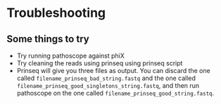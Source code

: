 # Troubleshooting

## Some things to try

* Try running pathoscope against phiX
* Try cleaning the reads using prinseq using prinseq script
* Prinseq will give you three files as output. You can discard the one called `filename_prinseq_bad_string.fastq` and the one called `filename_prinseq_good_singletons_string.fastq`, and then run pathoscope on the one called `filename_prinseq_good_string.fastq`.
